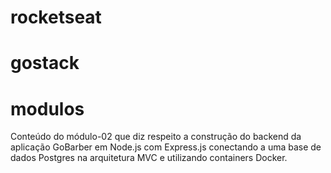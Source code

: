 # rocketseat
# gostack
# modulos
Conteúdo do módulo-02 que diz respeito a construção do backend da aplicação GoBarber em Node.js com Express.js conectando a uma base de dados Postgres na arquitetura MVC e utilizando containers Docker.
